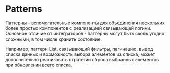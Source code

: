 # Patterns

Паттерны - вспомогательные компоненты для объединения нескольких более простых
компонентов с реализацией связывающей логики. Основное отличие от интеграторов -
паттерны могут быть сколь угодно сложными, в том числе хранить состояние.

Например, паттерн List, связывающий фильтры, пагинацию, вывод списка данных
и возможность выбора элементов из списка, может дополнительно реализовать стратегии
сброса выбранных элементов при обновлении всего списка.
